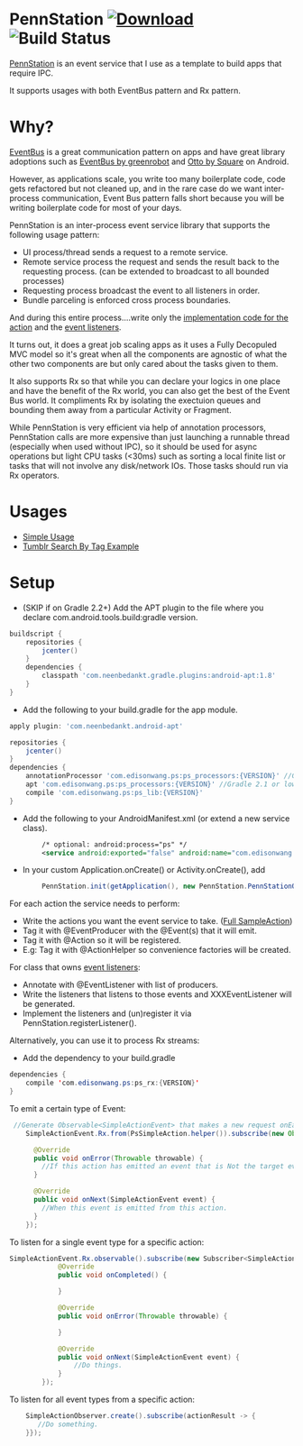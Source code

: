 # PennStation   [ ![Download](https://api.bintray.com/packages/edisonw/android/PennStation/images/download.svg) ](https://bintray.com/edisonw/android/PennStation/_latestVersion) ![Build Status](https://travis-ci.org/edisonw/PennStation.svg?branch=master)

[PennStation] is an event service that I use as a template to build apps that require IPC.

It supports usages with both EventBus pattern and Rx pattern. 

# Why?

[EventBus] is a great communication pattern on apps and have great library adoptions such as [EventBus by greenrobot] and [Otto by Square] on Android.

However, as applications scale, you write too many boilerplate code, code gets refactored but not cleaned up, and in the rare case do we want inter-process communication, Event Bus pattern falls short because you will be writing boilerplate code for most of your days.

PennStation is an inter-process event service library that supports the following usage pattern:

 * UI process/thread sends a request to a remote service. 
 * Remote service process the request and sends the result back to the requesting process. (can be extended to broadcast to all bounded processes)
 * Requesting process broadcast the event to all listeners in order. 
 * Bundle parceling is enforced cross process boundaries.

And during this entire process....write only the [implementation code for the action] and the [event listeners].

It turns out, it does a great job scaling apps as it uses a Fully Decopuled MVC model so it's great when all the components are agnostic of what the other two components are but only cared about the tasks given to them. 

It also supports Rx so that while you can declare your logics in one place and have the benefit of the Rx world, you can also get the best of the Event Bus world. It compliments Rx by isolating the exectuion queues and bounding them away from a particular Activity or Fragment.

While PennStation is very efficient via help of annotation processors, PennStation calls are more expensive than just launching a runnable thread (especially when used without IPC), so it should be used for async operations but light CPU tasks (<30ms) such as sorting a local finite list or tasks that will not involve any disk/network IOs. Those tasks should run via Rx operators. 
 
# Usages

* [Simple Usage]
* [Tumblr Search By Tag Example]
 
# Setup

* (SKIP if on Gradle 2.2+) Add the APT plugin to the file where you declare com.android.tools.build:gradle version. 
```gradle
buildscript {
    repositories {
        jcenter()
    }
    dependencies {
        classpath 'com.neenbedankt.gradle.plugins:android-apt:1.8'
    }
}
```

* Add the following to your build.gradle for the app module. 
```gradle
apply plugin: 'com.neenbedankt.android-apt'

repositories {
    jcenter()
}
dependencies {
    annotationProcessor 'com.edisonwang.ps:ps_processors:{VERSION}' //Gradle 2.2+
    apt 'com.edisonwang.ps:ps_processors:{VERSION}' //Gradle 2.1 or lower
    compile 'com.edisonwang.ps:ps_lib:{VERSION}'
}
```

* Add the following to your AndroidManifest.xml (or extend a new service class).
```xml
        /* optional: android:process="ps" */
        <service android:exported="false" android:name="com.edisonwang.ps.lib.EventService" /> 
```
* In your custom Application.onCreate() or Activity.onCreate(), add 
```java
        PennStation.init(getApplication(), new PennStation.PennStationOptions(EventService.class /* or extended class */ ));
```

For each action the service needs to perform: 

* Write the actions you want the event service to take. ([Full SampleAction])
* Tag it with @EventProducer with the @Event(s) that it will emit.
* Tag it with @Action so it will be registered.
* E.g: Tag it with @ActionHelper so convenience factories will be created.

For class that owns [event listeners]:

* Annotate with @EventListener with list of producers.
* Write the listeners that listens to those events and XXXEventListener will be generated.
* Implement the listeners and (un)register it via PennStation.registerListener().

Alternatively, you can use it to process Rx streams:
* Add the dependency to your build.gradle 
```java
dependencies {
    compile 'com.edisonwang.ps:ps_rx:{VERSION}'
}
```

To emit a certain type of Event:
```java
 //Generate Observable<SimpleActionEvent> that makes a new request onEach.
    SimpleActionEvent.Rx.from(PsSimpleAction.helper()).subscribe(new Observer<SimpleActionEvent>() {

      @Override
      public void onError(Throwable throwable) {
        //If this action has emitted an event that is Not the target event but also an error. 
      }

      @Override
      public void onNext(SimpleActionEvent event) {
        //When this event is emitted from this action. 
      }
    });
```

To listen for a single event type for a specific action:
```java
SimpleActionEvent.Rx.observable().subscribe(new Subscriber<SimpleActionEvent>() {
            @Override
            public void onCompleted() {

            }

            @Override
            public void onError(Throwable throwable) {

            }

            @Override
            public void onNext(SimpleActionEvent event) {
                //Do things.
            }
        });
```

To listen for all event types from a specific action:
```java
    SimpleActionObserver.create().subscribe(actionResult -> {  
       //Do something.
    }});
```

[Simple Usage]: https://github.com/edisonw/PennStation/wiki/Simple-Usage
[Tumblr Search By Tag Example]: https://github.com/edisonw/PennStationTumblrDemo
[PennStation]: https://github.com/edisonw/Ipes
[EventBus]: https://github.com/google/guava/wiki/EventBusExplained
[Otto by Square]: http://square.github.io/otto/
[EventBus by greenrobot]: https://github.com/greenrobot/
[implementation code for the action]: https://github.com/edisonw/PennStation/blob/master/sample-app/src/main/java/com/edisonwang/ps/sample/SimpleAction.java
[event listeners]: https://github.com/edisonw/PennStation/blob/master/sample-app/src/main/java/com/edisonwang/ps/sample/SampleActivity.java
[Full SampleAction]: https://github.com/edisonw/PennStation/blob/master/sample-app/src/main/java/com/edisonwang/ps/sample/ComplicatedAction.java
